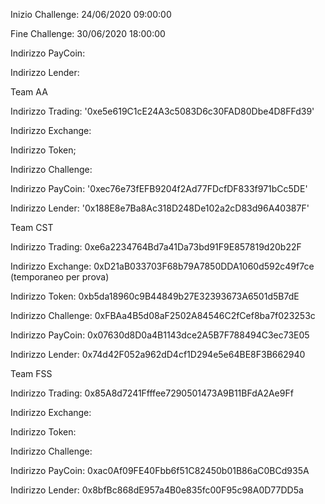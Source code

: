 Inizio Challenge: 24/06/2020 09:00:00

Fine Challenge: 30/06/2020 18:00:00


Indirizzo PayCoin:

Indirizzo Lender:



Team AA

Indirizzo Trading: '0xe5e619C1cE24A3c5083D6c30FAD80Dbe4D8FFd39'

Indirizzo Exchange:

Indirizzo Token;

Indirizzo Challenge:

Indirizzo PayCoin:
'0xec76e73fEFB9204f2Ad77FDcfDF833f971bCc5DE'

Indirizzo Lender:
'0x188E8e7Ba8Ac318D248De102a2cD83d96A40387F'


Team CST

Indirizzo Trading: 0xe6a2234764Bd7a41Da73bd91F9E857819d20b22F

Indirizzo Exchange: 0xD21aB033703F68b79A7850DDA1060d592c49f7ce (temporaneo per prova)

Indirizzo Token: 0xb5da18960c9B44849b27E32393673A6501d5B7dE

Indirizzo Challenge: 0xFBAa4B5d08aF2502A84546C2fCef8ba7f023253c

Indirizzo PayCoin: 0x07630d8D0a4B1143dce2A5B7F788494C3ec73E05

Indirizzo Lender: 0x74d42F052a962dD4cf1D294e5e64BE8F3B662940


Team FSS


Indirizzo Trading: 0x85A8d7241Ffffee7290501473A9B11BFdA2Ae9Ff

Indirizzo Exchange:

Indirizzo Token:

Indirizzo Challenge:

Indirizzo PayCoin: 0xac0Af09FE40Fbb6f51C82450b01B86aC0BCd935A

Indirizzo Lender: 0x8bfBc868dE957a4B0e835fc00F95c98A0D77DD5a
